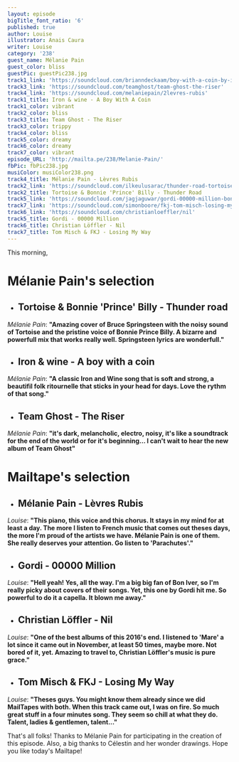 ```yaml
---
layout: episode
bigTitle_font_ratio: '6'
published: true
author: Louise
illustrator: Anais Caura
writer: Louise
category: '238'
guest_name: Mélanie Pain
guest_color: bliss
guestPic: guestPic238.jpg
track1_link: 'https://soundcloud.com/brianndeckaam/boy-with-a-coin-by-iron-and'
track3_link: 'https://soundcloud.com/teamghost/team-ghost-the-riser'
track4_link: 'https://soundcloud.com/melaniepain/2levres-rubis'
track1_title: Iron & wine - A Boy With A Coin
track1_color: vibrant
track2_color: bliss
track3_title: Team Ghost - The Riser
track3_color: trippy
track4_color: bliss
track5_color: dreamy
track6_color: dreamy
track7_color: vibrant
episode_URL: 'http://mailta.pe/238/Melanie-Pain/'
fbPic: fbPic238.jpg
musiColor: musiColor238.png
track4_title: Mélanie Pain - Lèvres Rubis
track2_link: 'https://soundcloud.com/ilkeulusarac/thunder-road-tortoise-and'
track2_title: Tortoise & Bonnie 'Prince' Billy - Thunder Road
track5_link: 'https://soundcloud.com/jagjaguwar/gordi-00000-million-bon-iver-cover-1'
track7_link: 'https://soundcloud.com/simonboore/fkj-tom-misch-losing-my-way'
track6_link: 'https://soundcloud.com/christianloeffler/nil'
track5_title: Gordi - 00000 Million
track6_title: Christian Löffler - Nil
track7_title: Tom Misch & FKJ - Losing My Way
---
```

<p id="introduction">This morning,</p>

# **Mélanie Pain's selection**

+ ## Tortoise & Bonnie 'Prince' Billy - Thunder road
_Mélanie Pain_: **"**Amazing cover of  Bruce Springsteen with the noisy sound of Tortoise and the pristine voice of  Bonnie Prince Billy. A bizarre and powerfull mix that works really well. Springsteen lyrics are wonderfull.**"**

+ ## Iron & wine - A boy with a coin
_Mélanie Pain_: **"**A classic Iron and Wine song that is soft and strong, a beautifil folk ritournelle that sticks in your head for days. Love the rythm of that song.**"**

+ ## Team Ghost - The Riser
_Mélanie Pain_: **"**it's dark, melancholic, electro, noisy, it's like a soundtrack for the end of the world or for it's beginning... I can't wait to hear the new album of Team Ghost**"**

# **Mailtape's selection**

+ ## Mélanie Pain - Lèvres Rubis
_Louise_: **"**This piano, this voice and this chorus. It stays in my mind for at least a day. The more I listen to French music that comes out theses days, the more I'm proud of the artists we have. Mélanie Pain is one of them. She really deserves your attention. Go listen to 'Parachutes'.**"**

+ ## Gordi - 00000 Million
_Louise_: **"**Hell yeah! Yes, all the way. I'm a big big fan of Bon Iver, so I'm really picky about covers of their songs. Yet, this one by Gordi hit me. So powerful to do it a capella. It blown me away.**"**

+ ## Christian Löffler - Nil
_Louise_: **"**One of the best albums of this 2016's end. I listened to 'Mare' a lot since it came out in November, at least 50 times, maybe more. Not bored of it, yet. Amazing to travel to, Christian Löffler's music is pure grace.**"**

+ ## Tom Misch & FKJ - Losing My Way
_Louise_: **"**Theses guys. You might know them already since we did MailTapes with both. When this track came out, I was on fire. So much great stuff in a four minutes song. They seem so chill at what they do. Talent, ladies & gentlemen, talent...**"**

<p id="outroduction">That's all folks! Thanks to Mélanie Pain for participating in the creation of this episode. Also, a big thanks to Célestin and her wonder drawings. Hope you like today's Mailtape!</p>
